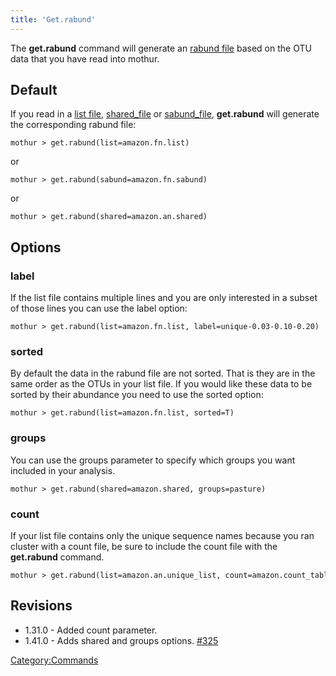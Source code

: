 ```yaml
---
title: 'Get.rabund'
---
```

The **get.rabund** command will generate an [rabund
file](rabund_file) based on the OTU data that you have read
into mothur.

## Default

If you read in a [list file](list_file),
[shared\_file](shared_file) or
[sabund\_file](sabund_file), **get.rabund** will generate the
corresponding rabund file:

    mothur > get.rabund(list=amazon.fn.list)

or

    mothur > get.rabund(sabund=amazon.fn.sabund)

or

    mothur > get.rabund(shared=amazon.an.shared)

## Options

### label

If the list file contains multiple lines and you are only interested in
a subset of those lines you can use the label option:

    mothur > get.rabund(list=amazon.fn.list, label=unique-0.03-0.10-0.20)

### sorted

By default the data in the rabund file are not sorted. That is they are
in the same order as the OTUs in your list file. If you would like these
data to be sorted by their abundance you need to use the sorted option:

    mothur > get.rabund(list=amazon.fn.list, sorted=T)

### groups

You can use the groups parameter to specify which groups you want
included in your analysis.

    mothur > get.rabund(shared=amazon.shared, groups=pasture)

### count

If your list file contains only the unique sequence names because you
ran cluster with a count file, be sure to include the count file with
the **get.rabund** command.

    mothur > get.rabund(list=amazon.an.unique_list, count=amazon.count_table)

## Revisions

-   1.31.0 - Added count parameter.
-   1.41.0 - Adds shared and groups options.
    [\#325](https://github.com/mothur/mothur/issues/325)

[Category:Commands](Category:Commands)
